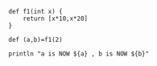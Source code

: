 

    def f1(int x) {
        return [x*10,x*20]
    }
     
    def (a,b)=f1(2)
     
    println "a is NOW ${a} , b is NOW ${b}"
    
